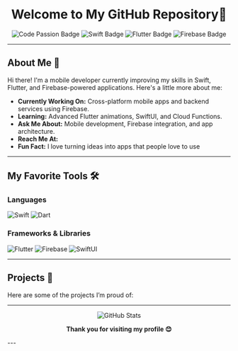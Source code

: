 <h1 align="center">Welcome to My GitHub Repository👋</h1>

<p align="center">
  <img src="https://img.shields.io/badge/Code-Passion-blue?style=flat-square" alt="Code Passion Badge" />
  <img src="https://img.shields.io/badge/-Swift-orange?style=flat-square&logo=swift&logoColor=white" alt="Swift Badge" />
  <img src="https://img.shields.io/badge/-Flutter-blue?style=flat-square&logo=flutter&logoColor=white" alt="Flutter Badge" />
  <img src="https://img.shields.io/badge/-Firebase-yellow?style=flat-square&logo=firebase&logoColor=white" alt="Firebase Badge" />
</p>

---

## About Me 🌟

Hi there! I'm a mobile developer currently improving my skills in Swift, Flutter, and Firebase-powered applications. Here's a little more about me:

-  **Currently Working On:** Cross-platform mobile apps and backend services using Firebase.  
-  **Learning:** Advanced Flutter animations, SwiftUI, and Cloud Functions.  
-  **Ask Me About:** Mobile development, Firebase integration, and app architecture.  
-  **Reach Me At:** 
-  **Fun Fact:** I love turning ideas into apps that people love to use 

---

## My Favorite Tools 🛠️

### Languages
<p>
  <img src="https://img.shields.io/badge/-Swift-orange?style=flat-square&logo=swift&logoColor=white" alt="Swift" />
  <img src="https://img.shields.io/badge/-Dart-blue?style=flat-square&logo=dart&logoColor=white" alt="Dart" />
</p>

### Frameworks & Libraries
<p>
  <img src="https://img.shields.io/badge/-Flutter-blue?style=flat-square&logo=flutter&logoColor=white" alt="Flutter" />
  <img src="https://img.shields.io/badge/-Firebase-yellow?style=flat-square&logo=firebase&logoColor=white" alt="Firebase" />
  <img src="https://img.shields.io/badge/-SwiftUI-orange?style=flat-square&logo=swift&logoColor=white" alt="SwiftUI" />
</p>

---

## Projects 🚀

Here are some of the projects I’m proud of:


---

<p align="center">
  <img src="https://github-readme-stats.vercel.app/api?username=YourGitHubUsername&show_icons=true&theme=radical" alt="GitHub Stats" />
</p>

<p align="center">
  <strong>Thank you for visiting my profile 😊</strong>
</p>
---
